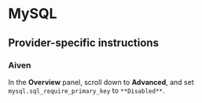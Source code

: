 # MySQL

## Provider-specific instructions

### Aiven

In the **Overview** panel, scroll down to **Advanced**, and set `mysql.sql_require_primary_key` to `**Disabled**`.
